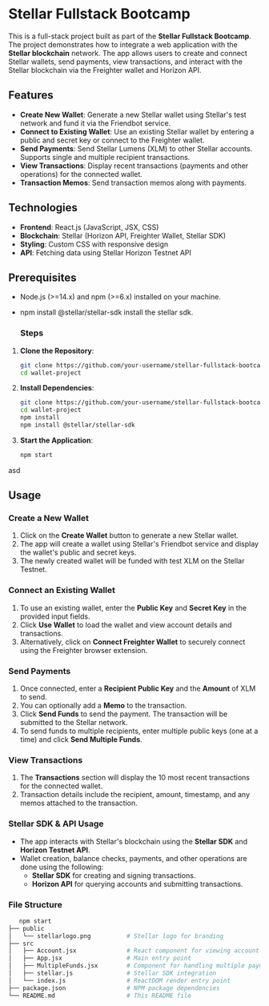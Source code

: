 # Stellar Fullstack Bootcamp

This is a full-stack project built as part of the **Stellar Fullstack Bootcamp**. The project demonstrates how to integrate a web application with the **Stellar blockchain** network. The app allows users to create and connect Stellar wallets, send payments, view transactions, and interact with the Stellar blockchain via the Freighter wallet and Horizon API.

## Features

- **Create New Wallet**: Generate a new Stellar wallet using Stellar's test network and fund it via the Friendbot service.
- **Connect to Existing Wallet**: Use an existing Stellar wallet by entering a public and secret key or connect to the Freighter wallet.
- **Send Payments**: Send Stellar Lumens (XLM) to other Stellar accounts. Supports single and multiple recipient transactions.
- **View Transactions**: Display recent transactions (payments and other operations) for the connected wallet.
- **Transaction Memos**: Send transaction memos along with payments.

## Technologies

- **Frontend**: React.js (JavaScript, JSX, CSS)
- **Blockchain**: Stellar (Horizon API, Freighter Wallet, Stellar SDK)
- **Styling**: Custom CSS with responsive design
- **API**: Fetching data using Stellar Horizon Testnet API

## Prerequisites
- Node.js (>=14.x) and npm (>=6.x) installed on your machine.
- npm install @stellar/stellar-sdk install the stellar sdk.

  ### Steps

1. **Clone the Repository**:

   ```bash
   git clone https://github.com/your-username/stellar-fullstack-bootcamp.git
   cd wallet-project

2. **Install Dependencies**:

   ```bash
   git clone https://github.com/your-username/stellar-fullstack-bootcamp.git
   cd wallet-project
   npm install
   npm install @stellar/stellar-sdk

3. **Start the Application**:

   ```bash
   npm start

asd
## Usage

### Create a New Wallet

1. Click on the **Create Wallet** button to generate a new Stellar wallet.
2. The app will create a wallet using Stellar's Friendbot service and display the wallet's public and secret keys.
3. The newly created wallet will be funded with test XLM on the Stellar Testnet.

### Connect an Existing Wallet

1. To use an existing wallet, enter the **Public Key** and **Secret Key** in the provided input fields.
2. Click **Use Wallet** to load the wallet and view account details and transactions.
3. Alternatively, click on **Connect Freighter Wallet** to securely connect using the Freighter browser extension.

### Send Payments

1. Once connected, enter a **Recipient Public Key** and the **Amount** of XLM to send.
2. You can optionally add a **Memo** to the transaction.
3. Click **Send Funds** to send the payment. The transaction will be submitted to the Stellar network.
4. To send funds to multiple recipients, enter multiple public keys (one at a time) and click **Send Multiple Funds**.

### View Transactions

1. The **Transactions** section will display the 10 most recent transactions for the connected wallet.
2. Transaction details include the recipient, amount, timestamp, and any memos attached to the transaction.

### Stellar SDK & API Usage

- The app interacts with Stellar's blockchain using the **Stellar SDK** and **Horizon Testnet API**.
- Wallet creation, balance checks, payments, and other operations are done using the following:
  - **Stellar SDK** for creating and signing transactions.
  - **Horizon API** for querying accounts and submitting transactions.

### File Structure

  ```bash
     npm start
  ├── public
  │   └── stellarlogo.png          # Stellar logo for branding
  ├── src
  │   ├── Account.jsx              # React component for viewing account and transactions
  │   ├── App.jsx                  # Main entry point
  │   ├── MultipleFunds.jsx        # Component for handling multiple payments
  │   ├── stellar.js               # Stellar SDK integration
  │   └── index.js                 # ReactDOM render entry point
  ├── package.json                 # NPM package dependencies
  └── README.md                    # This README file




